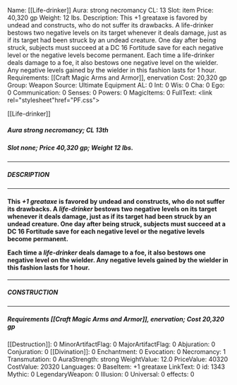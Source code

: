 Name: [[Life-drinker]]
Aura: strong necromancy
CL: 13
Slot: item
Price: 40,320 gp
Weight: 12 lbs.
Description: This +1 greataxe is favored by undead and constructs, who do not suffer its drawbacks. A life-drinker bestows two negative levels on its target whenever it deals damage, just as if its target had been struck by an undead creature. One day after being struck, subjects must succeed at a DC 16 Fortitude save for each negative level or the negative levels become permanent. Each time a life-drinker deals damage to a foe, it also bestows one negative level on the wielder. Any negative levels gained by the wielder in this fashion lasts for 1 hour.
Requirements: [[Craft Magic Arms and Armor]], enervation
Cost: 20,320 gp
Group: Weapon
Source: Ultimate Equipment
AL: 0
Int: 0
Wis: 0
Cha: 0
Ego: 0
Communication: 0
Senses: 0
Powers: 0
MagicItems: 0
FullText: <link rel="stylesheet"href="PF.css"><div class="heading"><p class="alignleft">[[Life-drinker]]</p><div style="clear: both;"></div></div><div><h5><b>Aura </b>strong necromancy; <b>CL </b>13th</h5><h5><b>Slot </b>none; <b>Price </b>40,320 gp; <b>Weight </b>12 lbs.</h5></div><hr/><div><h5><b>DESCRIPTION</b></h5></div><hr/><div><h4><p>This <i>+1 greataxe</i> is favored by undead and constructs, who do not suffer its drawbacks. A <i>life-drinker</i> bestows two negative levels on its target whenever it deals damage, just as if its target had been struck by an undead creature. One day after being struck, subjects must succeed at a DC 16 Fortitude save for each negative level or the negative levels become permanent. </p><p>Each time a <i>life-drinker</i> deals damage to a foe, it also bestows one negative level on the wielder. Any negative levels gained by the wielder in this fashion lasts for 1 hour.</p></h4></div><hr/><div><h5><b>CONSTRUCTION</b></h5></div><hr/><div><h5><b>Requirements </b>[[Craft Magic Arms and Armor]], <i>enervation</i>; <b>Cost </b>20,320 gp</h5></div>
[[Destruction]]: 0
MinorArtifactFlag: 0
MajorArtifactFlag: 0
Abjuration: 0
Conjuration: 0
[[Divination]]: 0
Enchantment: 0
Evocation: 0
Necromancy: 1
Transmutation: 0
AuraStrength: strong
WeightValue: 12.0
PriceValue: 40320
CostValue: 20320
Languages: 0
BaseItem: +1 greataxe
LinkText: 0
id: 1343
Mythic: 0
LegendaryWeapon: 0
Illusion: 0
Universal: 0
effects: 0

